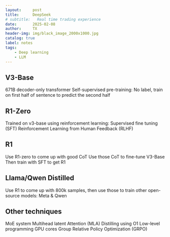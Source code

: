 ```yaml
---
layout:     post
title:      DeepSeek
# subtitle:   Real time trading experience
date:       2025-02-08
author:     TX
header-img: img/black_image_2000x1000.jpg
catalog: true
label: notes
tags:
    - Deep learning
    - LLM
---
```



## V3-Base
671B decoder-only transformer
Self-supervised pre-training:
No label, train on first half of sentence to predict the second half

## R1-Zero

Trained on v3-base using reinforcement learning:
Supervised fine tuning (SFT)
Reinforcement Learning from Human Feedback (RLHF)

## R1

Use R1-zero to come up with good CoT
Use those CoT to fine-tune V3-Base
Then train with SFT to get R1

## Llama/Qwen Distilled

Use R1 to come up with 800k samples, then use those
to train other open-source models: Meta & Qwen

## Other techniques

MoE system
Multihead latent Attention (MLA)
Distilling using O1
Low-level programming GPU cores
Group Relative Policy Optimization (GRPO)


